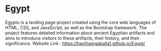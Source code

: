 # Egypt
Egypto is a landing page project created using the core web languages of HTML, CSS, and JavaScript, as well as the Bootstrap framework. The project features detailed information about ancient Egyptian artifacts and aims to introduce visitors to these artifacts, their history, and their significance.
Website Link : https://haythamgaballa1.github.io/Egypt/
